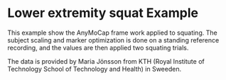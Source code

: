 # Lower extremity squat Example

This example show the AnyMoCap frame work applied to squating. The subject scaling and marker optimization is done on a standing reference recording, and the values are then applied two squating trials. 

The data is provided by Maria Jönsson from KTH (Royal Institute of Technology
School of Technology and Health) in Sweeden. 

